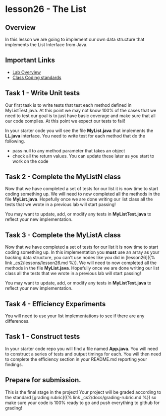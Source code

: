# lesson26 - The List

## Overview

In this lesson we are going to implement our own data structure that implements the List Interface
from Java.

## Important Links

- [Lab Overview]()
- [Class Coding standards](https://shanep-cs2.github.io/docs/coding-standards.html)

## Task 1 - Write Unit tests

Our first task is to write tests that test each method defined in MyListTest.java. At this point
we may not know 100% of the cases that we need to test our goal is to just have basic coverage
and make sure that all our code compiles. At this point we expect our tests to fail!

In your starter code you will see the file **MyList.java** that implements the **LL.java**
interface. You need to write test for each method that do the following.

- pass null to any method parameter that takes an object
- check all the return values. You can update these later as you start to work on the code

## Task 2 - Complete the MyListN class

Now that we have completed a set of tests for our list it is now time to start coding something up.
We will need to now completed all the methods in the file **MyList.java**.  Hopefully once we are
done writing our list class all the tests that we wrote in a previous lab will start passing!

You may want to update, add, or modify any tests in **MyListTest.java** to reflect your new
implementation.

## Task 3 - Complete the MyListA class

Now that we have completed a set of tests for our list it is now time to start coding something up.
In this implementation you **must** use an array as your backing data structure, you can't use nodes
like you did in [lesson26]({% link _cs2/lessons/lesson26.md %}). We will need to now completed all
the methods in the file **MyList.java**.  Hopefully once we are done writing our list class all the
tests that we wrote in a previous lab will start passing!

You may want to update, add, or modify any tests in **MyListTest.java** to reflect your new
implementation.

## Task 4 - Efficiency Experiments

You will need to use your list implementations to see if there are any differences.

## Task 1 - Construct tests

In your starter code repo you will find a file named **App.java**. You will need to construct a
series of tests and output timings for each. You will then need to complete the efficiency section
in your README.md reporting your findings.

## Prepare for submission.

This is the final stage in the project! Your project will be graded according to the standard
[grading rubric]({% link _cs2/docs/grading-rubric.md %}) so make sure your code is 100% ready to
go and push everything to github for grading!

